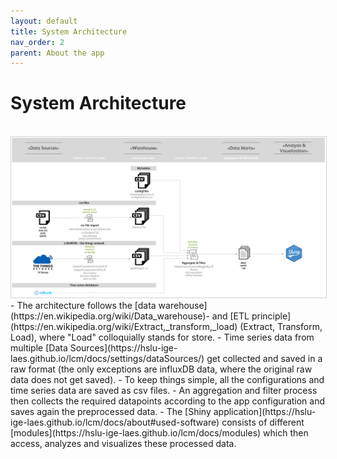 ```yaml
---
layout: default
title: System Architecture
nav_order: 2
parent: About the app
---
```


# System Architecture
<br>
<img src="https://raw.githubusercontent.com/hslu-ige-laes/lcm/master/docs/assets/images/systemArchitecture_01.PNG" alt="Application architecture" style="border:1px solid lightgrey" onclick="window.open('https://raw.githubusercontent.com/hslu-ige-laes/lcm/master/docs/assets/images/systemArchitecture_01.PNG', '_blank');" />
<br>
- The architecture follows the [data warehouse](https://en.wikipedia.org/wiki/Data_warehouse)- and [ETL principle](https://en.wikipedia.org/wiki/Extract,_transform,_load) (Extract, Transform, Load), where "Load" colloquially stands for store.
- Time series data from multiple [Data Sources](https://hslu-ige-laes.github.io/lcm/docs/settings/dataSources/) get collected and saved in a raw format (the only exceptions are influxDB data, where the original raw data does not get saved).
- To keep things simple, all the configurations and time series data are saved as csv files.
- An aggregation and filter process then collects the required datapoints according to the app configuration and saves again the preprocessed data.
- The [Shiny application](https://hslu-ige-laes.github.io/lcm/docs/about#used-software) consists of different [modules](https://hslu-ige-laes.github.io/lcm/docs/modules) which then access, analyzes and visualizes these processed data.

